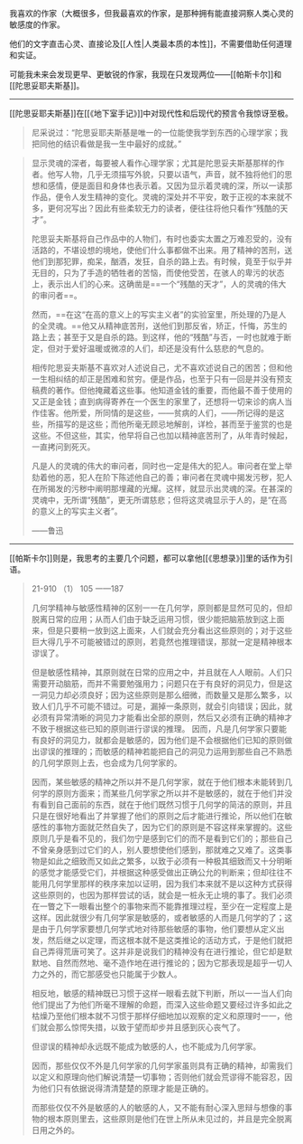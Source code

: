 我喜欢的作家（大概很多，但我最喜欢的作家，是那种拥有能直接洞察人类心灵的敏感度的作家。

他们的文字直击心灵、直接论及[[人性|人类最本质的本性]]，不需要借助任何道理和实证。

可能我未来会发现更早、更敏锐的作家，我现在只发现两位——[[帕斯卡尔]]和[[陀思妥耶夫斯基]]。

---

[[陀思妥耶夫斯基]]在[[《地下室手记》]]中对现代性和后现代的预言令我惊讶至极。

> 尼采说过：“陀思妥耶夫斯基是唯一的一位能使我学到东西的心理学家；我把同他的结识看做是我一生中最好的成就。”

> 显示灵魂的深者，每要被人看作心理学家；尤其是陀思妥夫斯基那样的作者。他写人物，几乎无须描写外貌，只要以语气，声音，就不独将他们的思想和感情，便是面目和身体也表示着。又因为显示着灵魂的深，所以一读那作品，便令人发生精神的变化。灵魂的深处并不平安，敢于正视的本来就不多，更何况写出？因此有些柔软无力的读者，便往往将他只看作“残酷的天才”。
> 
> 陀思妥夫斯基将自己作品中的人物们，有时也委实太置之万难忍受的，没有活路的，不堪设想的境地，使他们什么事都做不出来。用了精神的苦刑，送他们到那犯罪，痴呆，酗酒，发狂，自杀的路上去。有时候，竟至于似乎并无目的，只为了手造的牺牲者的苦恼，而使他受苦，在骇人的卑污的状态上，表示出人们的心来。这确凿是==一个“残酷的天才”，人的灵魂的伟大的审问者==。
> 
> 然而，==在这“在高的意义上的写实主义者”的实验室里，所处理的乃是人的全灵魂。==他又从精神底苦刑，送他们到那反省，矫正，忏悔，苏生的路上去；甚至于又是自杀的路。到这样，他的“残酷”与否，一时也就难于断定，但对于爱好温暖或微凉的人们，却还是没有什么慈悲的气息的。
> 
> 相传陀思妥夫斯基不喜欢对人述说自己，尤不喜欢述说自己的困苦；但和他一生相纠结的却正是困难和贫穷。便是作品，也至于只有一回是并没有预支稿费的著作。但他掩藏着这些事。他知道金钱的重要，而他最不善于使用的又正是金钱；直到病得寄养在一个医生的家里了，还想将一切来诊的病人当作佳客。他所爱，所同情的是这些，——贫病的人们，——所记得的是这些，所描写的是这些；而他所毫无顾忌地解剖，详检，甚而至于鉴赏的也是这些。不但这些，其实，他早将自己也加以精神底苦刑了，从年青时候起，一直拷问到死灭。
> 
> 凡是人的灵魂的伟大的审问者，同时也一定是伟大的犯人。审问者在堂上举劾着他的恶，犯人在阶下陈述他自己的善；审问者在灵魂中揭发污秽，犯人在所揭发的污秽中阐明那埋藏的光耀。这样，就显示出灵魂的深。在甚深的灵魂中，无所谓“残酷”，更无所谓慈悲；但将这灵魂显示于人的，是“在高的意义上的写实主义者”。
> 
>——鲁迅

---

[[帕斯卡尔]]则是，我思考的主要几个问题，都可以拿他[[《思想录》]]里的话作为引语。


> 21-910 （1） 105 一—187 
> 
> 几何学精神与敏感性精神的区别一一在几何学，原则都是显然可见的，但却脱离日常的应用；从而人们由于缺乏运用习惯，很少能把脑筋放到这上面来，但是只要稍一放到这上面来，人们就会充分看出这些原则的；对于这些巨大得几乎不可能被错过的原则，若竟然也推理错误，那就一定是精神根本谬误了。
> 
> 但是敏感性精神，其原则就在日常的应用之中，并且就在人人眼前。人们只需要开动脑筋，而并不需要勉强用力；问题只在于有良好的洞见力，但是这一洞见力却必须良好；因为这些原则是那么细微，而数量又是那么繁多，以致人们几乎不可能不错过。可是，漏掉一条原则，就会引向错误；因此，就必须有异常清晰的洞见力才能看出全部的原则，然后又必须有正确的精神才不致于根据这些已知的原则进行谬误的推理。
> 因而，凡是几何学家只要能有良好的洞见力，就都会是敏感的，因为他们是不会根据他们已知的原则做出谬误的推理的；而敏感的精神若能把自己的洞见力运用到那些自己不熟悉的几何学原则上去，也会成为几何学家的。
> 
> 因而，某些敏感的精神之所以并不是几何学家，就在于他们根本未能转到几何学的原则方面来；而某些几何学家之所以并不是敏感的，就在于他们并没有看到自己面前的东西，就在于他们既然习惯于几何学的简洁的原则，并且只是在很好地看出了并掌握了他们的原则之后才能进行推论，所以他们在敏感性的事物方面就茫然自失了，因为它们的原则是不容这样来掌握的。这些原则几乎是看不见的，我们勿宁是感到它们的而不是看到它们的；那些自己不曾亲身感到过它们的人，别人要想使他们感到，那就难之又难了。这类事物是如此之细致而又如此之繁多，以致于必须有一种极其细致而又十分明晰的感觉才能感受它们，并根据这种感受做出正确公允的判断来；但却往往不能用几何学里那样的秩序来加以证明，因为我们本来就不是以这种方式获得这些原则的，也因为那样尝试的话，就会是一桩永无止境的事了。我们必须在一瞥之下一眼看出整个的事物来而不能靠推理过程，至少在一定程度上是这样。因此就很少有几何学家是敏感的，或者敏感的人而是几何学的了；这是由于几何学家要想几何学式地对待那些敏感的事物，他们要想从定义出发，然后继之以定理，而这根本就不是这类推论的活动方式，于是他们就把自己弄得荒唐可笑了。这并非是说我们的精神没有在进行推论，但它却是默默地、自然而然地、毫不造作地在进行推论的；因为它那表现是超乎一切人力之外的，而它那感受也只能属于少数人。
> 
> 相反地，敏感的精神既已习惯于这样一眼看去就下判断，所以一一当人们向他们提出了为他们所毫不理解的命题，而深入这些命题又要经过许多如此之枯燥乃至他们根本就不习惯于那样仔细地加以观察的定义和原理时一一，他们就会那么惊愕失措，以致于望而却步并且感到灰心丧气了。
> 
> 但谬误的精神却永远既不能成为敏感的人，也不能成为几何学家。
> 
> 因而，那些仅仅不外是几何学家的几何学家虽则具有正确的精神，却需我们以定义和原理向他们解说清楚一切事物；否则他们就会荒谬得不能容忍，因为他们只有依据说得清清楚楚的原理才能是正确的。
> 
> 而那些仅仅不外是敏感的人的敏感的人，又不能有耐心深入思辩与想像的事物的根本原则里去，这些原则是他们在世上所从未见过的，并且是完全脱离日用之外的。
> 